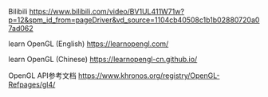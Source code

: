 
Bilibili
https://www.bilibili.com/video/BV1UL411W71w?p=12&spm_id_from=pageDriver&vd_source=1104cb40508c1b1b02880720a07ad062

learn OpenGL (English)
https://learnopengl.com/

learn OpenGL (Chinese)
https://learnopengl-cn.github.io/

OpenGL API参考文档
https://www.khronos.org/registry/OpenGL-Refpages/gl4/

